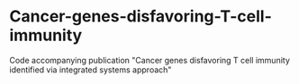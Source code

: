 # Cancer-genes-disfavoring-T-cell-immunity
Code accompanying publication "Cancer genes disfavoring T cell immunity identified via integrated systems approach"
